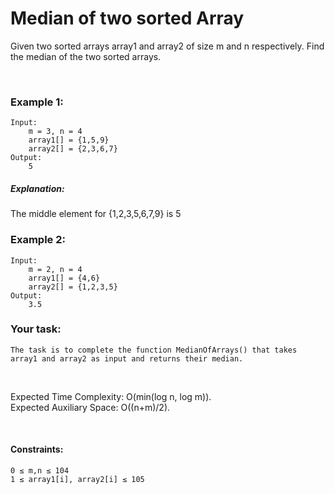 # Median of two sorted Array

Given two sorted arrays array1 and array2 of size m and n respectively. Find the median of the two sorted arrays.

&nbsp;

### Example 1:
```
Input: 
    m = 3, n = 4
    array1[] = {1,5,9}
    array2[] = {2,3,6,7}
Output:
    5
```
##### Explanation:
The middle element for {1,2,3,5,6,7,9} is 5

### Example 2:
```
Input: 
    m = 2, n = 4
    array1[] = {4,6}
    array2[] = {1,2,3,5}
Output:
    3.5
```

### Your task:
```
The task is to complete the function MedianOfArrays() that takes array1 and array2 as input and returns their median. 
```

&nbsp;

Expected Time Complexity: O(min(log n, log m)). <br />
Expected Auxiliary Space: O((n+m)/2).

<br />

#### Constraints:
```
0 ≤ m,n ≤ 104
1 ≤ array1[i], array2[i] ≤ 105
```